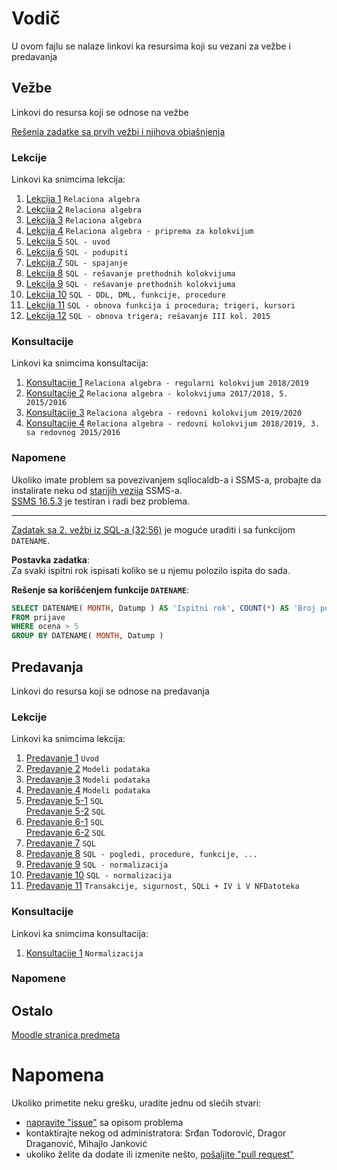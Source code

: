 # Vodič
U ovom fajlu se nalaze linkovi ka resursima koji su vezani za vežbe i predavanja

## Vežbe
Linkovi do resursa koji se odnose na vežbe  

[Rešenja zadatke sa prvih vežbi i njihova objašnjenja][fajl1]

### Lekcije
Linkovi ka snimcima lekcija:  
1. [Lekcija 1][v-lekcija-1] `Relaciona algebra`  
2. [Lekcija 2][v-lekcija-2] `Relaciona algebra`  
3. [Lekcija 3][v-lekcija-3] `Relaciona algebra`  
4. [Lekcija 4][v-lekcija-4] `Relaciona algebra - priprema za kolokvijum`  
5. [Lekcija 5][v-lekcija-5] `SQL - uvod`  
6. [Lekcija 6][v-lekcija-6] `SQL - podupiti`  
7. [Lekcija 7][v-lekcija-7] `SQL - spajanje`  
8. [Lekcija 8][v-lekcija-8] `SQL - rešavanje prethodnih kolokvijuma`  
9. [Lekcija 9][v-lekcija-9] `SQL - rešavanje prethodnih kolokvijuma`  
10. [Lekcija 10][v-lekcija-10] `SQL - DDL, DML, funkcije, procedure`  
11. [Lekcija 11][v-lekcija-11] `SQL - obnova funkcija i procedura; trigeri, kursori`  
12. [Lekcija 12][v-lekcija-12] `SQL - obnova trigera; rešavanje III kol. 2015`  


### Konsultacije
Linkovi ka snimcima konsultacija:  
1. [Konsultacije 1][v-konsultacije-1] `Relaciona algebra - regularni kolokvijum 2018/2019`  
2. [Konsultacije 2][v-konsultacije-2] `Relaciona algebra - kolokvijuma 2017/2018, 5. 2015/2016`  
3. [Konsultacije 3][v-konsultacije-3] `Relaciona algebra - redovni kolokvijum 2019/2020`  
4. [Konsultacije 4][v-konsultacije-4] `Relaciona algebra - redovni kolokvijum 2018/2019, 3. sa redovnog 2015/2016`  


### Napomene
Ukoliko imate problem sa povezivanjem sqllocaldb-a i SSMS-a, probajte da instalirate neku od [starijih vezija][ssms-prev] SSMS-a.  
[SSMS 16.5.3][ssms-16] je testiran i radi bez problema.
***
[Zadatak sa 2. vežbi iz SQL-a (32:56)][v-lekcija-6] je moguće uraditi i sa funkcijom `DATENAME`.  

**Postavka zadatka**:  
	Za svaki ispitni rok ispisati koliko se u njemu polozilo ispita do sada.  
	
**Rešenje sa korišćenjem funkcije `DATENAME`**:  
```sql  
SELECT DATENAME( MONTH, Datump ) AS 'Ispitni rok', COUNT(*) AS 'Broj polozenih ispita'  
FROM prijave  
WHERE ocena > 5 
GROUP BY DATENAME( MONTH, Datump )  
```

## Predavanja
Linkovi do resursa koji se odnose na predavanja  

### Lekcije
Linkovi ka snimcima lekcija:  
1. [Predavanje 1][p-lekcija-1] `Uvod`  
2. [Predavanje 2][p-lekcija-2] `Modeli podataka`  
3. [Predavanje 3][p-lekcija-3] `Modeli podataka`  
4. [Predavanje 4][p-lekcija-4] `Modeli podataka`  
5. [Predavanje 5-1][p-lekcija-5-1deo] `SQL`  
   [Predavanje 5-2][p-lekcija-5-2deo] `SQL`  
6. [Predavanje 6-1][p-lekcija-6-1deo] `SQL`  
   [Predavanje 6-2][p-lekcija-6-2deo] `SQL`  
7. [Predavanje 7][p-lekcija-7] `SQL`  
8. [Predavanje 8][p-lekcija-8] `SQL - pogledi, procedure, funkcije, ...`  
9. [Predavanje 9][p-lekcija-9] `SQL - normalizacija`  
10. [Predavanje 10][p-lekcija-10] `SQL - normalizacija`  
11. [Predavanje 11][p-lekcija-11] `Transakcije, sigurnost, SQLi + IV i V NFDatoteka`

### Konsultacije
Linkovi ka snimcima konsultacija:  
1. [Konsultacije 1][p-konsultacije-1] `Normalizacija`


### Napomene

## Ostalo
[Moodle stranica predmeta][stranica predmeta]


# Napomena
Ukoliko primetite neku grešku, uradite jednu od slećih stvari:
* [napravite "issue"][new issue] sa opisom problema
* kontaktirajte nekog od administratora: Srđan Todorović, Dragor Draganović, Mihajlo Janković  
* ukoliko želite da dodate ili izmenite nešto, [pošaljite "pull request"][pull request]



[//]: # (---------------------------------------------------------)

[//]: # (-------------U ovom delu se nalaze reference-------------)

[//]: # (---------------------------------------------------------)



[//]: # ( Vezbe reference )


[//]: # ( linkovi na fajlovima )

[fajl1]: https://github.com/Produktivna-grupa/PMFKG/blob/master/II%20godina/Zimski%20semestar/BP1/Ve%C5%BEbe%20i%20predavanja/Vezbe_1.md#ve%C5%BEbe

[//]: # ( Relaciona algebra, lekcija, 1-4 )

[v-lekcija-1]: https://drive.google.com/file/d/1-YLFmPyby3KBFNJzi4C0mWatFr8spgWy/view?usp=sharing

[v-lekcija-2]: https://bbb.pmf.kg.ac.rs/playback/presentation/2.0/playback.html?meetingId=7725d1ed6e451a3c61c78a15f041b5c3b8234128-1603199524673

[v-lekcija-3]: https://bbb.pmf.kg.ac.rs/playback/presentation/2.0/playback.html?meetingId=7725d1ed6e451a3c61c78a15f041b5c3b8234128-1603808042264

[v-lekcija-4]: https://bbb.pmf.kg.ac.rs/playback/presentation/2.0/playback.html?meetingId=7725d1ed6e451a3c61c78a15f041b5c3b8234128-1603808042264


[//]: # ( SQL, lekcija, 5-8 )

[v-lekcija-5]: https://bbb.pmf.kg.ac.rs/playback/presentation/2.0/playback.html?meetingId=7725d1ed6e451a3c61c78a15f041b5c3b8234128-1605017608891 "10. Novembar 2020."

[v-lekcija-6]: https://bbb.pmf.kg.ac.rs/playback/presentation/2.0/playback.html?meetingId=7725d1ed6e451a3c61c78a15f041b5c3b8234128-1605622411838 "17. Novembar 2020."

[v-lekcija-7]: https://bbb.pmf.kg.ac.rs/playback/presentation/2.0/playback.html?meetingId=7725d1ed6e451a3c61c78a15f041b5c3b8234128-1606831464559 "24. Novembar 2020."

[v-lekcija-8]: https://bbb.pmf.kg.ac.rs/playback/presentation/2.0/playback.html?meetingId=7725d1ed6e451a3c61c78a15f041b5c3b8234128-1606227128524 "1. Decembar 2020."

[v-lekcija-9]: https://drive.google.com/file/d/13oMg6FVLrjG_BTDNbG6sl68aHJq-V6ME/view?usp=sharing "8. Decembar 2020."

[v-lekcija-10]: https://bbb.pmf.kg.ac.rs/playback/presentation/2.0/playback.html?meetingId=7725d1ed6e451a3c61c78a15f041b5c3b8234128-1607954763195 "14. Decembar 2020."

[v-lekcija-11]: https://bbb.pmf.kg.ac.rs/playback/presentation/2.0/playback.html?meetingId=7725d1ed6e451a3c61c78a15f041b5c3b8234128-1608043244227 "15. Decembar 2020."

[v-lekcija-12]: https://bbb.pmf.kg.ac.rs/playback/presentation/2.0/playback.html?meetingId=7725d1ed6e451a3c61c78a15f041b5c3b8234128-1608645849890 "22. Decembar 2020."


[//]: # ( Relaciona algebra, konsultacije, 1-4 )

[v-konsultacije-1]: https://bbb.pmf.kg.ac.rs/playback/presentation/2.0/playback.html?meetingId=7725d1ed6e451a3c61c78a15f041b5c3b8234128-1605268869834 "13. Novembar 2020"

[v-konsultacije-2]: https://bbb.pmf.kg.ac.rs/playback/presentation/2.0/playback.html?meetingId=7725d1ed6e451a3c61c78a15f041b5c3b8234128-1605524529205 "16. Novembar 2020."

[v-konsultacije-3]: https://bbb.pmf.kg.ac.rs/playback/presentation/2.0/playback.html?meetingId=7725d1ed6e451a3c61c78a15f041b5c3b8234128-1605533452567 "16. Novembar 2020."

[v-konsultacije-4]: https://bbb.pmf.kg.ac.rs/playback/presentation/2.0/playback.html?meetingId=7725d1ed6e451a3c61c78a15f041b5c3b8234128-1605693649917 "18. Novembar 2020."



[//]: # ( Vezbe napomena reference )

[ssms-prev]: https://docs.microsoft.com/en-us/sql/ssms/release-notes-ssms?view=sql-server-ver15#previous-ssms-releases
[ssms-16]: https://docs.microsoft.com/en-us/sql/ssms/release-notes-ssms?view=sql-server-ver15#1653


[//]: # ( Predavanje reference )

[//]: # ( Relaciona algebra, lekcija, 1-4 )

[p-lekcija-1]: https://bbb.pmf.kg.ac.rs/playback/presentation/2.0/playback.html?meetingId=938c50b6b05309503772ecb3cd16492b1c875665-1602508184316 "12. Oktobar 2020."

[p-lekcija-2]: https://bbb.pmf.kg.ac.rs/playback/presentation/2.0/playback.html?meetingId=938c50b6b05309503772ecb3cd16492b1c875665-1603113550682 "19. Oktobar 2020."

[p-lekcija-3]: https://bbb.pmf.kg.ac.rs/playback/presentation/2.0/playback.html?meetingId=938c50b6b05309503772ecb3cd16492b1c875665-1603721323923 "26. Oktobar 2020."

[//]: # ( SQL, lekcija, 5-6 )

[p-lekcija-4]: https://bbb.pmf.kg.ac.rs/playback/presentation/2.0/playback.html?meetingId=938c50b6b05309503772ecb3cd16492b1c875665-1604325690729 "2. Novembar 2020."

[p-lekcija-5-1deo]: https://bbb.pmf.kg.ac.rs/playback/presentation/2.0/playback.html?meetingId=938c50b6b05309503772ecb3cd16492b1c875665-1604933625785 "9. Novembar 2020."

[p-lekcija-5-2deo]: https://imi.pmf.kg.ac.rs/imicloud/index.php/s/xhBf0OSk5rYFGnz "9. Novembar 2020."

[p-lekcija-6-1deo]: https://bbb.pmf.kg.ac.rs/playback/presentation/2.0/playback.html?meetingId=938c50b6b05309503772ecb3cd16492b1c875665-1606140059438 "23. Novembar 2020."

[p-lekcija-6-2deo]: https://bbb.pmf.kg.ac.rs/playback/presentation/2.0/playback.html?meetingId=938c50b6b05309503772ecb3cd16492b1c875665-1606143774271 "23. Novembar 2020."

[p-lekcija-7]: https://bbb.pmf.kg.ac.rs/playback/presentation/2.0/playback.html?meetingId=938c50b6b05309503772ecb3cd16492b1c875665-1606744257707 "30. Novembar 2020."

[p-lekcija-8]: https://bbb.pmf.kg.ac.rs/playback/presentation/2.0/playback.html?meetingId=938c50b6b05309503772ecb3cd16492b1c875665-1607350405616 "7. Decembar 2020."

[p-lekcija-9]: https://bbb.pmf.kg.ac.rs/playback/presentation/2.0/playback.html?meetingId=938c50b6b05309503772ecb3cd16492b1c875665-1607689063875 "11. Decembar 2020."

[p-lekcija-10]: https://bbb.pmf.kg.ac.rs/playback/presentation/2.0/playback.html?meetingId=938c50b6b05309503772ecb3cd16492b1c875665-1608570613525  "21. Decembar 2020."

[p-lekcija-11]: https://bbb.pmf.kg.ac.rs/playback/presentation/2.0/playback.html?meetingId=938c50b6b05309503772ecb3cd16492b1c875665-1608814967227 "24. Decembar 2020."


[//]: # ( Konsultacije reference )

[p-konsultacije-1]: https://bbb.pmf.kg.ac.rs/playback/presentation/2.0/playback.html?meetingId=938c50b6b05309503772ecb3cd16492b1c875665-1608918537366 "25. Decembar 2020."




[//]: # ( Ostalo reference )

[stranica predmeta]: https://imi.pmf.kg.ac.rs/moodle/course/view.php?id=27



[//]: # ( Napomena reference )

[new issue]: https://github.com/Produktivna-grupa/PMFKG/issues/new
[pull request]: https://github.com/Produktivna-grupa/PMFKG/compare
[vežbe i predavanja]: https://github.com/Produktivna-grupa/PMFKG/tree/master/II%20godina/Zimski%20semestar/BP1/Ve%C5%BEbe%20i%20predavanja
